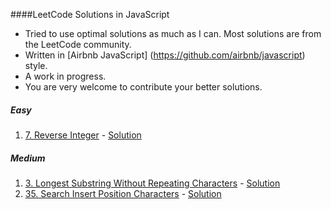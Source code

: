 ####LeetCode Solutions in JavaScript
* Tried to use optimal solutions as much as I can. Most solutions are from the LeetCode community.
* Written in [Airbnb JavaScript] (https://github.com/airbnb/javascript) style.
* A work in progress.
* You are very welcome to contribute your better solutions.

##### Easy
1. [7. Reverse Integer](https://oj.leetcode.com/problems/reverse-integer/) - [Solution](./Easy/7-reverseInteger.js)

##### Medium
1. [3. Longest Substring Without Repeating Characters](https://oj.leetcode.com/problems/longest-substring-without-repeating-characters/) - [Solution](./Easy/3-lengthOfLongestSubstring.js)
2. [35. Search Insert Position Characters](https://oj.leetcode.com/problems/search-insert-position/) - [Solution](./Easy/35-searchInsert.js)
